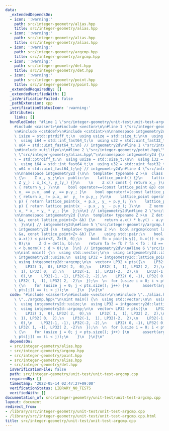 ```yaml
---
data:
  _extendedDependsOn:
  - icon: ':warning:'
    path: src/integer-geometry/alias.hpp
    title: src/integer-geometry/alias.hpp
  - icon: ':warning:'
    path: src/integer-geometry/alias.hpp
    title: src/integer-geometry/alias.hpp
  - icon: ':warning:'
    path: src/integer-geometry/argcmp.hpp
    title: src/integer-geometry/argcmp.hpp
  - icon: ':warning:'
    path: src/integer-geometry/det.hpp
    title: src/integer-geometry/det.hpp
  - icon: ':warning:'
    path: src/integer-geometry/point.hpp
    title: src/integer-geometry/point.hpp
  _extendedRequiredBy: []
  _extendedVerifiedWith: []
  _isVerificationFailed: false
  _pathExtension: cpp
  _verificationStatusIcon: ':warning:'
  attributes:
    links: []
  bundledCode: "#line 1 \"src/integer-geometry/unit-test/unit-test-argcmp.cpp\"\n\
    #include <cassert>\n#include <vector>\n\n#line 1 \"src/integer-geometry/alias.hpp\"\
    \n#include <cstddef>\n#include <cstdint>\n\nnamespace intgeometry2d {\n  using\
    \ isize = std::ptrdiff_t;\n  using usize = std::size_t;\n\n  using i32 = std::int_fast32_t;\n\
    \  using i64 = std::int_fast64_t;\n  using u32 = std::uint_fast32_t;\n  using\
    \ u64 = std::uint_fast64_t;\n} // intgeometry2d\n#line 1 \"src/integer-geometry/argcmp.hpp\"\
    \n#include <utility>\n\n#line 2 \"src/integer-geometry/point.hpp\"\n\n#line 3\
    \ \"src/integer-geometry/alias.hpp\"\n\nnamespace intgeometry2d {\n  using isize\
    \ = std::ptrdiff_t;\n  using usize = std::size_t;\n\n  using i32 = std::int_fast32_t;\n\
    \  using i64 = std::int_fast64_t;\n  using u32 = std::uint_fast32_t;\n  using\
    \ u64 = std::uint_fast64_t;\n} // intgeometry2d\n#line 4 \"src/integer-geometry/point.hpp\"\
    \n\nnamespace intgeometry2d {\n\n  template< typename Z >\n  class lattice_point\
    \ {\n    Z x_, y_;\n\n  public:\n    lattice_point() {}\n    lattice_point(Z x_,\
    \ Z y_) : x_(x_), y_(y_) {}\n    \n    Z x() const { return x_; }\n    Z y() const\
    \ { return y_; }\n\n    bool operator==(const lattice_point &p) const { return\
    \ x_ == p.x_ and y_ == p.y_; }\n    bool operator!=(const lattice_point &p) const\
    \ { return x_ != p.x_ or  y_ != p.y_; }\n\n    lattice_point operator+(lattice_point\
    \ p) { return lattice_point(x_ + p.x_, y_ + p.y_); }\n    lattice_point operator-(lattice_point\
    \ p) { return lattice_point(x_ - p.x_, y_ - p.y_); }\n\n    Z norm() const { return\
    \ x_ * x_ + y_ * y_; }\n  };\n\n} // intgeometry2d\n#line 2 \"src/integer-geometry/det.hpp\"\
    \n\nnamespace intgeometry2d {\n\n  template< typename Z >\n  Z det(const lattice_point<Z>\
    \ &a, const lattice_point<Z> &b) {\n    return a.x() * b.y() - a.y() * b.x();\n\
    \  }\n\n} // intgeometry2d\n#line 5 \"src/integer-geometry/argcmp.hpp\"\n\nnamespace\
    \ intgeometry2d {\n  template< typename Z >\n  bool argcmp(const lattice_point<Z>\
    \ &a, const lattice_point<Z> &b) {\n    using std::pair;\n    bool fa = pair(a.y(),\
    \ a.x()) < pair<Z, Z>(0, 0);\n    bool fb = pair(b.y(), b.x()) < pair<Z, Z>(0,\
    \ 0);\n    Z d = det(a, b);\n    return fa != fb ? fa < fb : (d == 0 ? a.norm()\
    \ < b.norm() : d > 0);\n  }\n} // intgeometry2d\n\n#line 6 \"src/integer-geometry/unit-test/unit-test-argcmp.cpp\"\
    \n\nint main() {\n  using std::vector;\n\n  using intgeometry2d::i32;\n  using\
    \ intgeometry2d::usize;\n  using LP32 = intgeometry2d::lattice_point<i32>;\n \
    \ using intgeometry2d::argcmp;\n\n  vector< LP32 > pts({\n    LP32( 0,  0),\n\
    \    LP32( 1,  0), LP32( 2,  0),\n    LP32( 1,  1), LP32( 2,  2),\n    LP32( 0,\
    \  1), LP32( 0,  2),\n    LP32(-1,  1), LP32(-2,  2),\n    LP32(-1,  0), LP32(-2,\
    \  0),\n    LP32(-1, -1), LP32(-2, -2),\n    LP32( 0, -1), LP32( 0, -2),\n   \
    \ LP32( 1, -1), LP32( 2, -2)\n  });\n  \n  for (usize i = 0; i < pts.size(); i++)\
    \ {\n    for (usize j = 0; j < pts.size(); j++) {\n      assert(argcmp(pts[i],\
    \ pts[j]) == (i < j));\n    }\n  }\n}\n"
  code: "#include <cassert>\n#include <vector>\n\n#include \"../alias.hpp\"\n#include\
    \ \"../argcmp.hpp\"\n\nint main() {\n  using std::vector;\n\n  using intgeometry2d::i32;\n\
    \  using intgeometry2d::usize;\n  using LP32 = intgeometry2d::lattice_point<i32>;\n\
    \  using intgeometry2d::argcmp;\n\n  vector< LP32 > pts({\n    LP32( 0,  0),\n\
    \    LP32( 1,  0), LP32( 2,  0),\n    LP32( 1,  1), LP32( 2,  2),\n    LP32( 0,\
    \  1), LP32( 0,  2),\n    LP32(-1,  1), LP32(-2,  2),\n    LP32(-1,  0), LP32(-2,\
    \  0),\n    LP32(-1, -1), LP32(-2, -2),\n    LP32( 0, -1), LP32( 0, -2),\n   \
    \ LP32( 1, -1), LP32( 2, -2)\n  });\n  \n  for (usize i = 0; i < pts.size(); i++)\
    \ {\n    for (usize j = 0; j < pts.size(); j++) {\n      assert(argcmp(pts[i],\
    \ pts[j]) == (i < j));\n    }\n  }\n}\n"
  dependsOn:
  - src/integer-geometry/alias.hpp
  - src/integer-geometry/argcmp.hpp
  - src/integer-geometry/point.hpp
  - src/integer-geometry/alias.hpp
  - src/integer-geometry/det.hpp
  isVerificationFile: false
  path: src/integer-geometry/unit-test/unit-test-argcmp.cpp
  requiredBy: []
  timestamp: '2022-05-14 02:47:27+09:00'
  verificationStatus: LIBRARY_NO_TESTS
  verifiedWith: []
documentation_of: src/integer-geometry/unit-test/unit-test-argcmp.cpp
layout: document
redirect_from:
- /library/src/integer-geometry/unit-test/unit-test-argcmp.cpp
- /library/src/integer-geometry/unit-test/unit-test-argcmp.cpp.html
title: src/integer-geometry/unit-test/unit-test-argcmp.cpp
---
```

